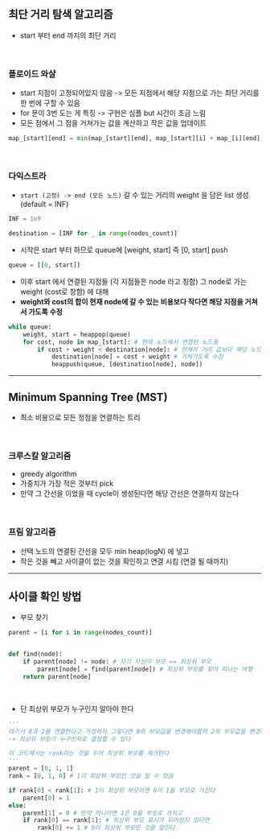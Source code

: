 ## 최단 거리 탐색 알고리즘
- start 부터 end 까지의 최단 거리

<br/>

### 플로이드 와샬
- start 지점이 고정되어있지 않음 -> 모든 지점에서 해당 지점으로 가는 최단 거리를 한 번에 구할 수 있음
- for 문이 3번 도는 게 특징 -> 구현은 심플 but 시간이 조금 느림
- 모든 점에서 그 점을 거쳐가는 값을 계산하고 작은 값을 업데이트 
```python
map_[start][end] = min(map_[start][end], map_[start][i] + map_[i][end])
```

<br/>

### 다익스트라
- `start (고정) -> end (모든 노드)` 갈 수 있는 거리의 weight 을 담은 list 생성 (default = INF)
```python
INF = 1e9

destination = [INF for _ in range(nodes_count)]
```
- 시작은 start 부터 하므로 queue에 [weight, start] 즉 [0, start] push
```python
queue = [[0, start]]
```
- 이후 start 에서 연결된 지점들 (각 지점들은 node 라고 칭함) 그 node로 가는 weight (cost로 창함) 에 대해 
- **weight와 cost의 합이 현재 node에 갈 수 있는 비용보다 작다면 해당 지점을 거쳐서 가도록 수정**  
```python
while queue:
    weight, start = heappop(queue)
    for cost, node in map_[start]: # 현재 노드에서 연결된 노드들
        if cost + weight < destination[node]: # 현재의 거리 값보다 해당 노드를 거쳐가는 것이 더 빠르다면
            destination[node] = cost + weight # 거쳐가도록 수정
            heappush(queue, [destination[node], node]) 
```

 <hr/>
 
 ## Minimum Spanning Tree (MST)
 - 최소 비용으로 모든 정점을 연결하는 트리

<br/>
 
 ### 크루스칼 알고리즘
 - greedy algorithm
 - 가중치가 가장 적은 것부터 pick
 - 만약 그 간선을 이었을 때 cycle이 생성된다면 해당 간선은 연결하지 않는다

<br/>
 
 ### 프림 알고리즘
 - 선택 노드의 연결된 간선을 모두 min heap(logN) 에 넣고
 - 작은 것을 빼고 사이클이 없는 것을 확인하고 연결 시킴 (연결 될 때까지)
 
 <hr/>
 
 ## 사이클 확인 방법
 - 부모 찾기
```python
parent = [i for i in range(nodes_count)]


def find(node):
    if parent[node] != node: # 자기 자신이 부모 == 최상위 부모
        parent[node] = find(parent[node]) # 최상위 부모를 찾아 떠나는 여행
    return parent[node]
``` 

<br/>

- 단 최상위 부모가 누구인지 알아야 한다
```python
'''
여기서 0과 2를 연결한다고 가정하자 그렇다면 0의 부모값을 변경해야할까 2의 부모값을 변경해야 할까
-> 최상위 부모가 누구인지로 결정할 수 있다

이 코드에서는 rank라는 것을 두어 최상위 부모를 체크한다
'''
parent = [0, 1, 1]
rank = [0, 1, 0] # 1이 최상위 부모인 것을 알 수 있음

if rank[0] < rank[1]: # 1이 최상위 부모라면 0이 1을 부모로 가진다
    parent[0] = 1
else:
    parent[1] = 0 # 만약 아니라면 1은 0을 부모로 가지고
    if rank[0] == rank[1]: # 최상위 부모 표시가 되어있지 않다면
        rank[0] += 1 # 0이 최상위 부모인 것을 알린다
```